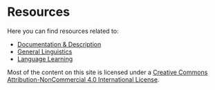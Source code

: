 # Resources

Here you can find resources related to:

- [Documentation & Description](Documentation-Description.html)
- [General Linguistics](General-Linguistics.html)
- [Language Learning](Language-Learning.html)

Most of the content on this site is licensed under a [Creative Commons Attribution-NonCommercial 4.0 International License](http://creativecommons.org/licenses/by-nc/4.0/).
